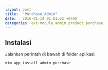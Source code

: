 ```yaml
---
layout: post
title:  "Purchase Admin"
date:   2016-01-14 01:01:02 +0700
categories: ext-module admin product purchase
---
```


## Instalasi

Jalankan perintah di bawah di folder aplikasi:

```
mim app install admin-purchase
```
